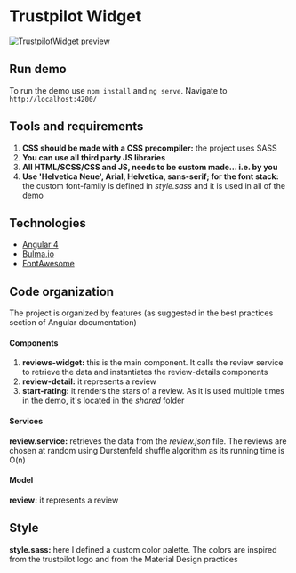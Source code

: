 # Trustpilot Widget
![TrustpilotWidget preview](https://github.com/mauriziopireddu/trustpilotWidget/blob/master/preview.png?raw=true)

## Run demo 
To run the demo use `npm install` and `ng serve`. 
Navigate to `http://localhost:4200/`

## Tools and requirements
1. **CSS should be made with a CSS precompiler:** the project uses SASS
2. **You can use all third party JS libraries**
3. **All HTML/SCSS/CSS and JS, needs to be custom made... i.e. by you**
4. **Use 'Helvetica Neue', Arial, Helvetica, sans-serif; for the font stack:**
 the custom font-family is defined in *style.sass* and it is used in all of the demo

## Technologies
* [Angular 4](https://angular.io)
* [Bulma.io](http://bulma.io/)
* [FontAwesome](http://fontawesome.io/)

## Code organization
The project is organized by features (as suggested in the best practices section of Angular documentation)

#### Components
1. **reviews-widget:** this is the main component. It calls the review service to retrieve the data and instantiates the review-details components
2. **review-detail:** it represents a review
3. **start-rating:** it renders the stars of a review. As it is used multiple times in the demo, it's located in the *shared* folder

#### Services
**review.service:** retrieves the data from the *review.json* file. The reviews are chosen at random using Durstenfeld shuffle algorithm as its running time is O(n)

#### Model
**review:** it represents a review
 
## Style
 **style.sass:** here I defined a custom color palette. The colors are inspired from the trustpilot logo and from the Material Design practices
 
